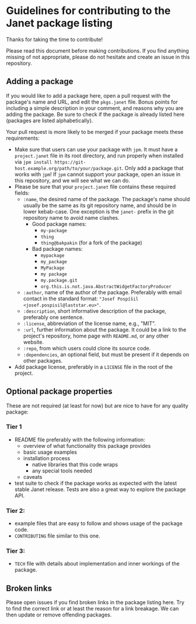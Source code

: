 # Guidelines for contributing to the Janet package listing

Thanks for taking the time to contribute!

Please read this document before making contributions. If you find anything
missing of not appropriate, please do not hesitate and create an issue in this
repository.

## Adding a package

If you would like to add a package here, open a pull request with the package's
name and URL, and edit the `pkgs.janet` file. Bonus points for including a simple
description in your comment, and reasons why you are adding the package. Be sure
to check if the package is already listed here (packages are listed alphabetically).

Your pull request is more likely to be merged if your package meets these requirements:

* Make sure that users can use your package with `jpm`. It must have a
  `project.janet` file in its root directory, and run properly when installed via
  `jpm install https://git-host.example.org/path/to/your/package.git`. Only add
  a package that works with `jpm`! If `jpm` cannot support your package,
  open an issue in this repository, and we will see what we can do.
* Please be sure that your `project.janet` file contains these required fields:
  * `:name`, the desired name of the package. The package's name should
    usually be the same as its git repository name, and should be in lower
    kebab-case. One exception is the `janet-` prefix in the git repository name to
    avoid name clashes.
    * Good package names:
      * `my-package`
      * `thing`
      * `thing@bakpakin` (for a fork of the package)
    * Bad package names:
      * `mypackage`
      * `my_package`
      * `MyPackage`
      * `my package`
      * `my.package.git`
      * `org.this.is.not.java.AbstractWidgetFactoryProducer`
  * `:author`, name of the author of the package. Preferably with email contact
    in the standard format: `"Josef Pospíšil <josef.pospisil@laststar.eu>"`.
  * `:description`, short informative description of the package, preferably one
    sentence.
  * `:license`, abbreviation of the license name, e.g., "MIT".
  * `:url`, further information about the package. It could be a link to the
    project's repository, home page with `README.md`, or any other website.
  * `:repo`, from which users could clone its source code.
  * `:dependencies`, an optional field, but must be present if it depends on
    other packages.
* Add package license, preferably in a `LICENSE` file in the root of the
  project.


## Optional package properties

These are not required (at least for now) but are nice to have for any quality
package:

### Tier 1

* README file preferably with the following information:
  * overview of what functionality this package provides
  * basic usage examples
  * installation process
    * native libraries that this code wraps
    * any special tools needed
  * caveats
* test suite to check if the package works as expected with the latest stable
  Janet release. Tests are also a great way to explore the package API.

### Tier 2:

* example files that are easy to follow and shows usage of the package code.
* `CONTRIBUTING` file similar to this one.

### Tier 3:

* `TECH` file with details about implementation and inner workings of the package.


## Broken links

Please open issues if you find broken links in the package listing here. Try to find the correct link or at least
the reason for a link breakage. We can then update or remove offending packages.

